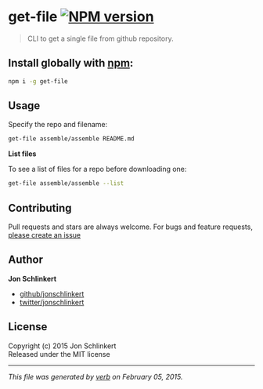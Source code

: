 # get-file [![NPM version](https://badge.fury.io/js/get-file.svg)](http://badge.fury.io/js/get-file)

> CLI to get a single file from github repository.

## Install globally with [npm](npmjs.org):

```bash
npm i -g get-file
```

## Usage

Specify the repo and filename:

```bash
get-file assemble/assemble README.md
```

**List files**

To see a list of files for a repo before downloading one:

```bash
get-file assemble/assemble --list
```

## Contributing
Pull requests and stars are always welcome. For bugs and feature requests, [please create an issue](https://github.com/jonschlinkert/get-file/issues)

## Author

**Jon Schlinkert**
 
+ [github/jonschlinkert](https://github.com/jonschlinkert)
+ [twitter/jonschlinkert](http://twitter.com/jonschlinkert) 

## License
Copyright (c) 2015 Jon Schlinkert  
Released under the MIT license

***

_This file was generated by [verb](https://github.com/assemble/verb) on February 05, 2015._
